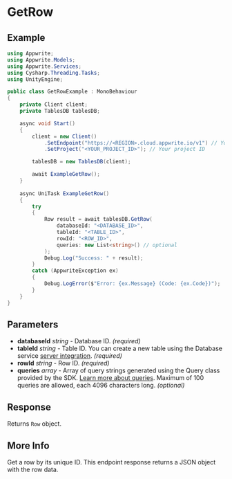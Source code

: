 # GetRow

## Example

```csharp
using Appwrite;
using Appwrite.Models;
using Appwrite.Services;
using Cysharp.Threading.Tasks;
using UnityEngine;

public class GetRowExample : MonoBehaviour
{
    private Client client;
    private TablesDB tablesDB;

    async void Start()
    {
        client = new Client()
            .SetEndpoint("https://<REGION>.cloud.appwrite.io/v1") // Your API Endpoint
            .SetProject("<YOUR_PROJECT_ID>"); // Your project ID

        tablesDB = new TablesDB(client);

        await ExampleGetRow();
    }
    
    async UniTask ExampleGetRow()
    {
        try
        {
            Row result = await tablesDB.GetRow(
                databaseId: "<DATABASE_ID>",
                tableId: "<TABLE_ID>",
                rowId: "<ROW_ID>",
                queries: new List<string>() // optional
            );
            Debug.Log("Success: " + result);
        }
        catch (AppwriteException ex)
        {
            Debug.LogError($"Error: {ex.Message} (Code: {ex.Code})");
        }
    }
}
```

## Parameters

- **databaseId** *string* - Database ID. *(required)* 
- **tableId** *string* - Table ID. You can create a new table using the Database service [server integration](https://appwrite.io/docs/server/tablesdb#tablesDBCreate). *(required)* 
- **rowId** *string* - Row ID. *(required)* 
- **queries** *array* - Array of query strings generated using the Query class provided by the SDK. [Learn more about queries](https://appwrite.io/docs/queries). Maximum of 100 queries are allowed, each 4096 characters long. *(optional)*

## Response

Returns `Row` object.
## More Info

Get a row by its unique ID. This endpoint response returns a JSON object with the row data.
